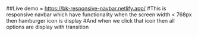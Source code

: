 
##Live demo = https://bk-responsive-navbar.netlify.app/
#This is responsive navbar which have functionality when the screen width < 768px then hamburger icon is display 
#And when we click that icon then all options are display with transition


 
 

